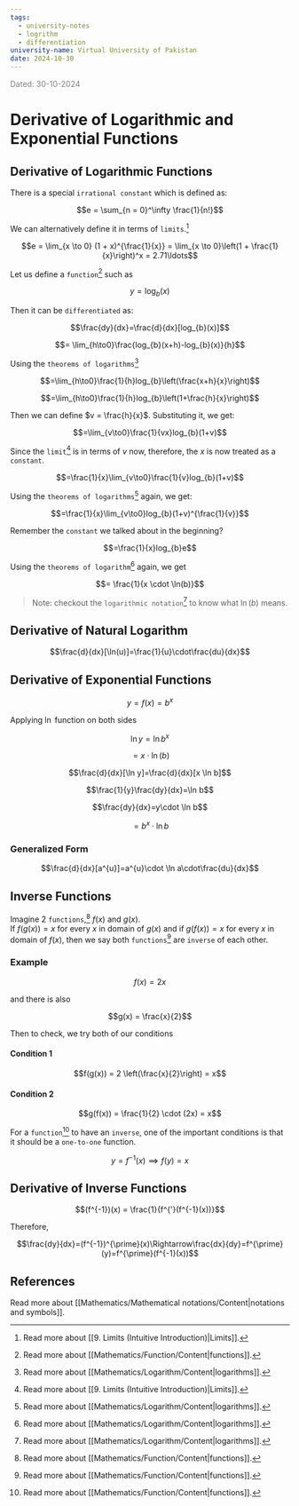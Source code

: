 ```yaml
---
tags:
  - university-notes
  - logrithm
  - differentiation
university-name: Virtual University of Pakistan
date: 2024-10-30
---
```


<span style="color: gray;">Dated: 30-10-2024</span>

# Derivative of Logarithmic and Exponential Functions

## Derivative of Logarithmic Functions

There is a special `irrational constant` which is defined as:  

$$e = \sum_{n = 0}^\infty \frac{1}{n!}$$

We can alternatively define it in terms of `limits`.[^1]  

$$e = \lim_{x \to 0} (1 + x)^{\frac{1}{x}} = \lim_{x \to 0}\left(1 + \frac{1}{x}\right)^x = 2.71\ldots$$

Let us define a `function`[^2] such as  

$$y = \log_b(x)$$

Then it can be `differentiated` as:  

$$\frac{dy}{dx}=\frac{d}{dx}[log_{b}(x)]$$

$$= \lim_{h\to0}\frac{log_{b}(x+h)-log_{b}(x)}{h}$$

Using the `theorems of logarithms`[^3]

$$=\lim_{h\to0}\frac{1}{h}log_{b}\left(\frac{x+h}{x}\right)$$

$$=\lim_{h\to0}\frac{1}{h}log_{b}\left(1+\frac{h}{x}\right)$$

Then we can define $v = \frac{h}{x}$. Substituting it, we get:  

$$=\lim_{v\to0}\frac{1}{vx}log_{b}(1+v)$$

Since the `limit`[^1] is in terms of $v$ now, therefore, the $x$ is now treated as a `constant`.  

$$=\frac{1}{x}\lim_{v\to0}\frac{1}{v}log_{b}(1+v)$$

Using the `theorems of logarithms`[^3] again, we get:  

$$=\frac{1}{x}\lim_{v\to0}log_{b}(1+v)^{\frac{1}{v}}$$

Remember the `constant` we talked about in the beginning?  

$$=\frac{1}{x}log_{b}e$$

Using the `theorems of logarithm`[^3] again, we get  

$$= \frac{1}{x \cdot \ln(b)}$$

> Note: checkout the `logarithmic notation`[^3] to know what $\ln(b)$ means.

## Derivative of Natural Logarithm

$$\frac{d}{dx}[\ln(u)]=\frac{1}{u}\cdot\frac{du}{dx}$$

## Derivative of Exponential Functions

$$y = f(x) = b^x$$

Applying $\ln$ function on both sides  

$$\ln y = \ln b^x$$

$$= x \cdot \ln (b)$$

$$\frac{d}{dx}[\ln y]=\frac{d}{dx}[x \ln b]$$

$$\frac{1}{y}\frac{dy}{dx}=\ln b$$

$$\frac{dy}{dx}=y\cdot \ln b$$

$$= b^x \cdot \ln b$$

### Generalized Form

$$\frac{d}{dx}[a^{u}]=a^{u}\cdot \ln a\cdot\frac{du}{dx}$$

## Inverse Functions

Imagine 2 `functions`,[^2] $f(x)$ and $g(x)$.  
If $f(g(x)) = x$ for every $x$ in domain of $g(x)$ and if $g(f(x)) = x$ for every $x$ in domain of $f(x)$, then we say both `functions`[^2] are `inverse` of each other.

### Example

$$f(x) = 2x$$

and there is also  

$$g(x) = \frac{x}{2}$$

Then to check, we try both of our conditions  

#### Condition 1

$$f(g(x)) = 2 \left(\frac{x}{2}\right) = x$$

#### Condition 2

$$g(f(x)) = \frac{1}{2} \cdot (2x) = x$$

For a `function`[^2] to have an `inverse`, one of the important conditions is that it should be a `one-to-one` function.  

$$y = f^{-1}(x) \implies f(y) = x$$

## Derivative of Inverse Functions

$$(f^{-1})(x) = \frac{1}{f^{'}(f^{-1}(x))}$$

Therefore,  

$$\frac{dy}{dx}=(f^{-1})^{\prime}(x)\Rightarrow\frac{dx}{dy}=f^{\prime}(y)=f^{\prime}(f^{-1}(x))$$

## References

Read more about [[Mathematics/Mathematical notations/Content|notations and symbols]].

[^1]: Read more about [[9. Limits (Intuitive Introduction)|Limits]].
[^2]: Read more about [[Mathematics/Function/Content|functions]].
[^3]: Read more about [[Mathematics/Logarithm/Content|logarithms]].